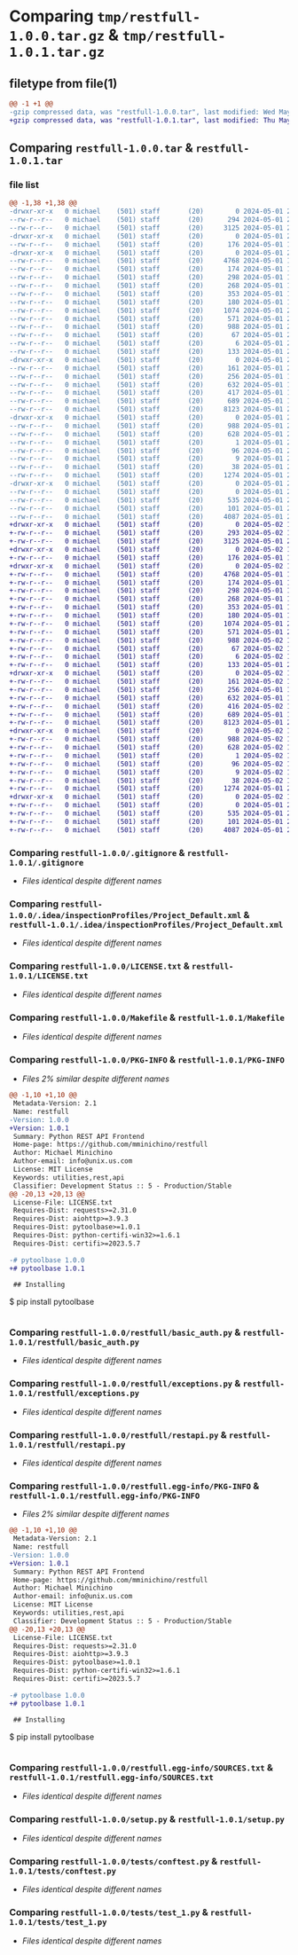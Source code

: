 # Comparing `tmp/restfull-1.0.0.tar.gz` & `tmp/restfull-1.0.1.tar.gz`

## filetype from file(1)

```diff
@@ -1 +1 @@
-gzip compressed data, was "restfull-1.0.0.tar", last modified: Wed May  1 23:07:13 2024, max compression
+gzip compressed data, was "restfull-1.0.1.tar", last modified: Thu May  2 16:24:13 2024, max compression
```

## Comparing `restfull-1.0.0.tar` & `restfull-1.0.1.tar`

### file list

```diff
@@ -1,38 +1,38 @@
-drwxr-xr-x   0 michael    (501) staff       (20)        0 2024-05-01 23:07:13.093825 restfull-1.0.0/
--rw-r--r--   0 michael    (501) staff       (20)      294 2024-05-01 23:01:08.000000 restfull-1.0.0/.bumpversion.cfg
--rw-r--r--   0 michael    (501) staff       (20)     3125 2024-05-01 21:50:19.000000 restfull-1.0.0/.gitignore
-drwxr-xr-x   0 michael    (501) staff       (20)        0 2024-05-01 23:07:13.086540 restfull-1.0.0/.idea/
--rw-r--r--   0 michael    (501) staff       (20)      176 2024-05-01 15:13:54.000000 restfull-1.0.0/.idea/.gitignore
-drwxr-xr-x   0 michael    (501) staff       (20)        0 2024-05-01 23:07:13.087151 restfull-1.0.0/.idea/inspectionProfiles/
--rw-r--r--   0 michael    (501) staff       (20)     4768 2024-05-01 15:13:54.000000 restfull-1.0.0/.idea/inspectionProfiles/Project_Default.xml
--rw-r--r--   0 michael    (501) staff       (20)      174 2024-05-01 15:13:55.000000 restfull-1.0.0/.idea/inspectionProfiles/profiles_settings.xml
--rw-r--r--   0 michael    (501) staff       (20)      298 2024-05-01 15:21:37.000000 restfull-1.0.0/.idea/misc.xml
--rw-r--r--   0 michael    (501) staff       (20)      268 2024-05-01 15:13:55.000000 restfull-1.0.0/.idea/modules.xml
--rw-r--r--   0 michael    (501) staff       (20)      353 2024-05-01 15:13:55.000000 restfull-1.0.0/.idea/restfull.iml
--rw-r--r--   0 michael    (501) staff       (20)      180 2024-05-01 15:13:55.000000 restfull-1.0.0/.idea/vcs.xml
--rw-r--r--   0 michael    (501) staff       (20)     1074 2024-05-01 21:53:55.000000 restfull-1.0.0/LICENSE.txt
--rw-r--r--   0 michael    (501) staff       (20)      571 2024-05-01 21:46:50.000000 restfull-1.0.0/Makefile
--rw-r--r--   0 michael    (501) staff       (20)      988 2024-05-01 23:07:13.091302 restfull-1.0.0/PKG-INFO
--rw-r--r--   0 michael    (501) staff       (20)       67 2024-05-01 21:48:49.000000 restfull-1.0.0/README.md
--rw-r--r--   0 michael    (501) staff       (20)        6 2024-05-01 21:47:32.000000 restfull-1.0.0/VERSION
--rw-r--r--   0 michael    (501) staff       (20)      133 2024-05-01 21:34:39.000000 restfull-1.0.0/requirements.txt
-drwxr-xr-x   0 michael    (501) staff       (20)        0 2024-05-01 23:07:13.088853 restfull-1.0.0/restfull/
--rw-r--r--   0 michael    (501) staff       (20)      161 2024-05-01 21:47:14.000000 restfull-1.0.0/restfull/__init__.py
--rw-r--r--   0 michael    (501) staff       (20)      256 2024-05-01 19:04:43.000000 restfull-1.0.0/restfull/base_auth.py
--rw-r--r--   0 michael    (501) staff       (20)      632 2024-05-01 19:04:43.000000 restfull-1.0.0/restfull/basic_auth.py
--rw-r--r--   0 michael    (501) staff       (20)      417 2024-05-01 19:04:43.000000 restfull-1.0.0/restfull/bearer_auth.py
--rw-r--r--   0 michael    (501) staff       (20)      689 2024-05-01 19:56:28.000000 restfull-1.0.0/restfull/exceptions.py
--rw-r--r--   0 michael    (501) staff       (20)     8123 2024-05-01 22:52:39.000000 restfull-1.0.0/restfull/restapi.py
-drwxr-xr-x   0 michael    (501) staff       (20)        0 2024-05-01 23:07:13.089903 restfull-1.0.0/restfull.egg-info/
--rw-r--r--   0 michael    (501) staff       (20)      988 2024-05-01 23:07:13.000000 restfull-1.0.0/restfull.egg-info/PKG-INFO
--rw-r--r--   0 michael    (501) staff       (20)      628 2024-05-01 23:07:13.000000 restfull-1.0.0/restfull.egg-info/SOURCES.txt
--rw-r--r--   0 michael    (501) staff       (20)        1 2024-05-01 23:07:13.000000 restfull-1.0.0/restfull.egg-info/dependency_links.txt
--rw-r--r--   0 michael    (501) staff       (20)       96 2024-05-01 23:07:13.000000 restfull-1.0.0/restfull.egg-info/requires.txt
--rw-r--r--   0 michael    (501) staff       (20)        9 2024-05-01 23:07:13.000000 restfull-1.0.0/restfull.egg-info/top_level.txt
--rw-r--r--   0 michael    (501) staff       (20)       38 2024-05-01 23:07:13.093869 restfull-1.0.0/setup.cfg
--rw-r--r--   0 michael    (501) staff       (20)     1274 2024-05-01 22:59:33.000000 restfull-1.0.0/setup.py
-drwxr-xr-x   0 michael    (501) staff       (20)        0 2024-05-01 23:07:13.090944 restfull-1.0.0/tests/
--rw-r--r--   0 michael    (501) staff       (20)        0 2024-05-01 21:30:18.000000 restfull-1.0.0/tests/__init__.py
--rw-r--r--   0 michael    (501) staff       (20)      535 2024-05-01 21:30:54.000000 restfull-1.0.0/tests/conftest.py
--rw-r--r--   0 michael    (501) staff       (20)      101 2024-05-01 21:31:14.000000 restfull-1.0.0/tests/pytest.ini
--rw-r--r--   0 michael    (501) staff       (20)     4087 2024-05-01 22:56:21.000000 restfull-1.0.0/tests/test_1.py
+drwxr-xr-x   0 michael    (501) staff       (20)        0 2024-05-02 16:24:13.782671 restfull-1.0.1/
+-rw-r--r--   0 michael    (501) staff       (20)      293 2024-05-02 16:23:20.000000 restfull-1.0.1/.bumpversion.cfg
+-rw-r--r--   0 michael    (501) staff       (20)     3125 2024-05-01 21:50:19.000000 restfull-1.0.1/.gitignore
+drwxr-xr-x   0 michael    (501) staff       (20)        0 2024-05-02 16:24:13.776410 restfull-1.0.1/.idea/
+-rw-r--r--   0 michael    (501) staff       (20)      176 2024-05-01 15:13:54.000000 restfull-1.0.1/.idea/.gitignore
+drwxr-xr-x   0 michael    (501) staff       (20)        0 2024-05-02 16:24:13.777125 restfull-1.0.1/.idea/inspectionProfiles/
+-rw-r--r--   0 michael    (501) staff       (20)     4768 2024-05-01 15:13:54.000000 restfull-1.0.1/.idea/inspectionProfiles/Project_Default.xml
+-rw-r--r--   0 michael    (501) staff       (20)      174 2024-05-01 15:13:55.000000 restfull-1.0.1/.idea/inspectionProfiles/profiles_settings.xml
+-rw-r--r--   0 michael    (501) staff       (20)      298 2024-05-01 15:21:37.000000 restfull-1.0.1/.idea/misc.xml
+-rw-r--r--   0 michael    (501) staff       (20)      268 2024-05-01 15:13:55.000000 restfull-1.0.1/.idea/modules.xml
+-rw-r--r--   0 michael    (501) staff       (20)      353 2024-05-01 15:13:55.000000 restfull-1.0.1/.idea/restfull.iml
+-rw-r--r--   0 michael    (501) staff       (20)      180 2024-05-01 15:13:55.000000 restfull-1.0.1/.idea/vcs.xml
+-rw-r--r--   0 michael    (501) staff       (20)     1074 2024-05-01 21:53:55.000000 restfull-1.0.1/LICENSE.txt
+-rw-r--r--   0 michael    (501) staff       (20)      571 2024-05-01 21:46:50.000000 restfull-1.0.1/Makefile
+-rw-r--r--   0 michael    (501) staff       (20)      988 2024-05-02 16:24:13.781903 restfull-1.0.1/PKG-INFO
+-rw-r--r--   0 michael    (501) staff       (20)       67 2024-05-02 16:23:20.000000 restfull-1.0.1/README.md
+-rw-r--r--   0 michael    (501) staff       (20)        6 2024-05-02 16:23:20.000000 restfull-1.0.1/VERSION
+-rw-r--r--   0 michael    (501) staff       (20)      133 2024-05-01 21:34:39.000000 restfull-1.0.1/requirements.txt
+drwxr-xr-x   0 michael    (501) staff       (20)        0 2024-05-02 16:24:13.779194 restfull-1.0.1/restfull/
+-rw-r--r--   0 michael    (501) staff       (20)      161 2024-05-02 16:23:20.000000 restfull-1.0.1/restfull/__init__.py
+-rw-r--r--   0 michael    (501) staff       (20)      256 2024-05-01 19:04:43.000000 restfull-1.0.1/restfull/base_auth.py
+-rw-r--r--   0 michael    (501) staff       (20)      632 2024-05-01 19:04:43.000000 restfull-1.0.1/restfull/basic_auth.py
+-rw-r--r--   0 michael    (501) staff       (20)      416 2024-05-02 16:18:39.000000 restfull-1.0.1/restfull/bearer_auth.py
+-rw-r--r--   0 michael    (501) staff       (20)      689 2024-05-01 19:56:28.000000 restfull-1.0.1/restfull/exceptions.py
+-rw-r--r--   0 michael    (501) staff       (20)     8123 2024-05-01 22:52:39.000000 restfull-1.0.1/restfull/restapi.py
+drwxr-xr-x   0 michael    (501) staff       (20)        0 2024-05-02 16:24:13.780223 restfull-1.0.1/restfull.egg-info/
+-rw-r--r--   0 michael    (501) staff       (20)      988 2024-05-02 16:24:13.000000 restfull-1.0.1/restfull.egg-info/PKG-INFO
+-rw-r--r--   0 michael    (501) staff       (20)      628 2024-05-02 16:24:13.000000 restfull-1.0.1/restfull.egg-info/SOURCES.txt
+-rw-r--r--   0 michael    (501) staff       (20)        1 2024-05-02 16:24:13.000000 restfull-1.0.1/restfull.egg-info/dependency_links.txt
+-rw-r--r--   0 michael    (501) staff       (20)       96 2024-05-02 16:24:13.000000 restfull-1.0.1/restfull.egg-info/requires.txt
+-rw-r--r--   0 michael    (501) staff       (20)        9 2024-05-02 16:24:13.000000 restfull-1.0.1/restfull.egg-info/top_level.txt
+-rw-r--r--   0 michael    (501) staff       (20)       38 2024-05-02 16:24:13.782734 restfull-1.0.1/setup.cfg
+-rw-r--r--   0 michael    (501) staff       (20)     1274 2024-05-01 22:59:33.000000 restfull-1.0.1/setup.py
+drwxr-xr-x   0 michael    (501) staff       (20)        0 2024-05-02 16:24:13.781484 restfull-1.0.1/tests/
+-rw-r--r--   0 michael    (501) staff       (20)        0 2024-05-01 21:30:18.000000 restfull-1.0.1/tests/__init__.py
+-rw-r--r--   0 michael    (501) staff       (20)      535 2024-05-01 21:30:54.000000 restfull-1.0.1/tests/conftest.py
+-rw-r--r--   0 michael    (501) staff       (20)      101 2024-05-01 21:31:14.000000 restfull-1.0.1/tests/pytest.ini
+-rw-r--r--   0 michael    (501) staff       (20)     4087 2024-05-01 22:56:21.000000 restfull-1.0.1/tests/test_1.py
```

### Comparing `restfull-1.0.0/.gitignore` & `restfull-1.0.1/.gitignore`

 * *Files identical despite different names*

### Comparing `restfull-1.0.0/.idea/inspectionProfiles/Project_Default.xml` & `restfull-1.0.1/.idea/inspectionProfiles/Project_Default.xml`

 * *Files identical despite different names*

### Comparing `restfull-1.0.0/LICENSE.txt` & `restfull-1.0.1/LICENSE.txt`

 * *Files identical despite different names*

### Comparing `restfull-1.0.0/Makefile` & `restfull-1.0.1/Makefile`

 * *Files identical despite different names*

### Comparing `restfull-1.0.0/PKG-INFO` & `restfull-1.0.1/PKG-INFO`

 * *Files 2% similar despite different names*

```diff
@@ -1,10 +1,10 @@
 Metadata-Version: 2.1
 Name: restfull
-Version: 1.0.0
+Version: 1.0.1
 Summary: Python REST API Frontend
 Home-page: https://github.com/mminichino/restfull
 Author: Michael Minichino
 Author-email: info@unix.us.com
 License: MIT License
 Keywords: utilities,rest,api
 Classifier: Development Status :: 5 - Production/Stable
@@ -20,13 +20,13 @@
 License-File: LICENSE.txt
 Requires-Dist: requests>=2.31.0
 Requires-Dist: aiohttp>=3.9.3
 Requires-Dist: pytoolbase>=1.0.1
 Requires-Dist: python-certifi-win32>=1.6.1
 Requires-Dist: certifi>=2023.5.7
 
-# pytoolbase 1.0.0
+# pytoolbase 1.0.1
 
 ## Installing
 ```
 $ pip install pytoolbase
 ```
```

### Comparing `restfull-1.0.0/restfull/basic_auth.py` & `restfull-1.0.1/restfull/basic_auth.py`

 * *Files identical despite different names*

### Comparing `restfull-1.0.0/restfull/exceptions.py` & `restfull-1.0.1/restfull/exceptions.py`

 * *Files identical despite different names*

### Comparing `restfull-1.0.0/restfull/restapi.py` & `restfull-1.0.1/restfull/restapi.py`

 * *Files identical despite different names*

### Comparing `restfull-1.0.0/restfull.egg-info/PKG-INFO` & `restfull-1.0.1/restfull.egg-info/PKG-INFO`

 * *Files 2% similar despite different names*

```diff
@@ -1,10 +1,10 @@
 Metadata-Version: 2.1
 Name: restfull
-Version: 1.0.0
+Version: 1.0.1
 Summary: Python REST API Frontend
 Home-page: https://github.com/mminichino/restfull
 Author: Michael Minichino
 Author-email: info@unix.us.com
 License: MIT License
 Keywords: utilities,rest,api
 Classifier: Development Status :: 5 - Production/Stable
@@ -20,13 +20,13 @@
 License-File: LICENSE.txt
 Requires-Dist: requests>=2.31.0
 Requires-Dist: aiohttp>=3.9.3
 Requires-Dist: pytoolbase>=1.0.1
 Requires-Dist: python-certifi-win32>=1.6.1
 Requires-Dist: certifi>=2023.5.7
 
-# pytoolbase 1.0.0
+# pytoolbase 1.0.1
 
 ## Installing
 ```
 $ pip install pytoolbase
 ```
```

### Comparing `restfull-1.0.0/restfull.egg-info/SOURCES.txt` & `restfull-1.0.1/restfull.egg-info/SOURCES.txt`

 * *Files identical despite different names*

### Comparing `restfull-1.0.0/setup.py` & `restfull-1.0.1/setup.py`

 * *Files identical despite different names*

### Comparing `restfull-1.0.0/tests/conftest.py` & `restfull-1.0.1/tests/conftest.py`

 * *Files identical despite different names*

### Comparing `restfull-1.0.0/tests/test_1.py` & `restfull-1.0.1/tests/test_1.py`

 * *Files identical despite different names*

